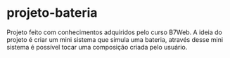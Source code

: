 # projeto-bateria
Projeto feito com conhecimentos adquiridos pelo curso B7Web. A ideia do projeto é criar um  mini sistema que simula uma bateria, através desse mini sistema é possível tocar uma composição criada pelo usuário.
